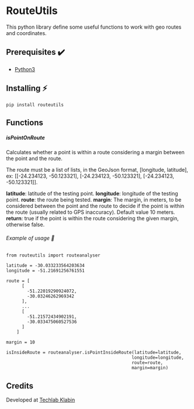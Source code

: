 # RouteUtils

This python library define some useful functions to work with geo routes and coordinates.

## Prerequisites :heavy_check_mark:

* [Python3](https://www.python.org/download/releases/3.0/)


## Installing :zap:

    pip install routeutils

## Functions

##### isPointOnRoute
Calculates whether a point is within a route considering a margin between the point and the route.

The route must be a list of lists, in the GeoJson format, [longitude, latitude],
    ex: \[[-24.234123, -50.123321], [-24.234123, -50.123321], [-24.234123, -50.123321]].

<strong>latitude</strong>: latitude of the testing point.
<strong>longitude</strong>: longitude of the testing point.
<strong>route</strong>: the route being tested.
<strong>margin</strong>: The margin, in meters, to be considered between the point and the route
    to decide if the point is within the route (usually related to GPS inaccuracy). Default value 10 meters.
<strong>return</strong>: true if the point is within the route considering the given margin, otherwise false.

###### Example of usage :rocket:

    from routeutils import routeanalyser

    latitude = -30.033233564203634
    longitude = -51.21691256761551

    route = [
          [
            -51.22019290924072,
            -30.03246262969342
          ],
          ...
          [
            -51.21572434902191,
            -30.033475060527536
          ]
        ]
        
    margin = 10

    isInsideRoute = routeanalyser.isPointInsideRoute(latitude=latitude,
                                                    longitude=longitude,
                                                    route=route,
                                                    margin=margin)

## Credits

Developed at [ Techlab Klabin ](https://techlab.klabin.com.br/)